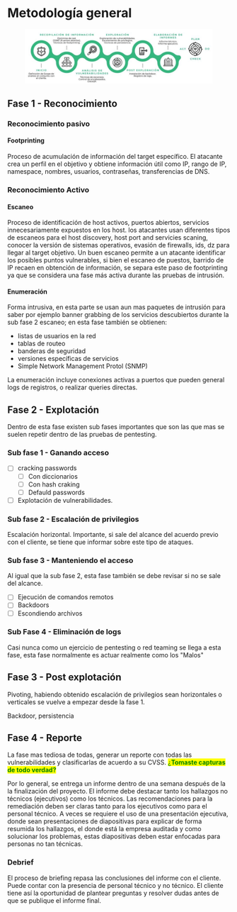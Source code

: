 # Metodología general

<figure><img src="../.gitbook/assets/image (3) (1).png" alt=""><figcaption></figcaption></figure>

## Fase 1 - Reconocimiento

### Reconocimiento pasivo

#### Footprinting&#x20;

Proceso de acumulación de información del target específico. El atacante crea un perfil en el objetivo y obtiene información útil como IP, rango de IP, namespace, nombres, usuarios, contraseñas, transferencias de DNS.

### Reconocimiento Activo

#### Escaneo

Proceso de identificación de host activos, puertos abiertos, servicios innecesariamente expuestos en los host. los atacantes usan diferentes tipos de escaneos para el host discovery, host port and servicies scaning, conocer la versión de sistemas operativos, evasión de firewalls, ids, dz para llegar al target objetivo. Un buen escaneo permite a un atacante identificar los posibles puntos vulnerables, si bien el escaneo de puestos, barrido de IP recaen en obtención de información, se separa este paso de footprinting ya que se considera una fase más activa durante las pruebas de intrusión.

#### Enumeración

Forma intrusiva, en esta parte se usan aun mas paquetes de intrusión para saber por ejemplo banner grabbing de los servicios descubiertos durante la sub fase 2 escaneo; en esta fase también se obtienen:

* listas de usuarios en la red
* tablas de routeo
* banderas de seguridad
* versiones específicas de servicios
* Simple Network Management Protol (SNMP)

La enumeración incluye conexiones activas a puertos que pueden general logs de registros, o realizar queries directas.



## Fase 2 - Explotación

Dentro de esta fase existen sub fases importantes que son las que mas se suelen repetir dentro de las pruebas de pentesting.

### Sub fase 1 - Ganando acceso

* [ ] cracking passwords
  * [ ] Con diccionarios
  * [ ] Con hash craking
  * [ ] Defauld passwords
* [ ] Explotación de vulnerabilidades.

### Sub fase 2 - Escalación de privilegios

Escalación horizontal. Importante, si sale del alcance del acuerdo previo con el cliente, se tiene que informar sobre este tipo de ataques.

### Sub fase 3 - Manteniendo el acceso

Al igual que la sub fase 2, esta fase también se debe revisar si no se sale del alcance.

* [ ] Ejecución de comandos remotos
* [ ] Backdoors
* [ ] Escondiendo archivos

### Sub Fase  4 - Eliminación de logs

Casi nunca como un ejercicio de pentesting o red teaming se llega a esta fase, esta fase normalmente es actuar realmente como los "Malos"



## Fase 3 - Post explotación

Pivoting, habiendo obtenido escalación de privilegios sean horizontales o verticales se vuelve a empezar desde la fase 1.

Backdoor, persistencia

## Fase 4 - Reporte

La fase mas tediosa de todas, generar un reporte con todas las vulnerabilidades y clasificarlas de acuerdo a su CVSS. <mark style="color:green;">¿</mark><mark style="color:green;">**Tomaste capturas de todo verdad?**</mark>

Por lo general, se entrega un informe dentro de una semana después de la la finalización del proyecto. El informe debe destacar tanto los hallazgos no técnicos (ejecutivos) como los técnicos. Las recomendaciones para la remediación deben ser claras tanto para los ejecutivos como para el personal técnico. A veces se requiere el uso de una presentación ejecutiva, donde sean presentaciones de diapositivas para explicar de forma resumida los hallazgos, el donde está la empresa auditada y como solucionar los problemas, estas diapositivas deben estar enfocadas para personas no tan técnicas.&#x20;

### Debrief

El proceso de briefing repasa las conclusiones del informe con el cliente. Puede contar con la presencia de personal técnico y no técnico. El cliente tiene así la oportunidad de plantear preguntas y resolver dudas antes de que se publique el informe final.
